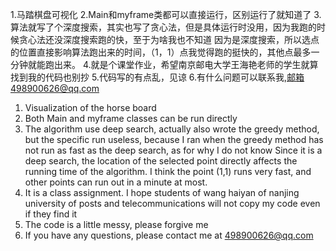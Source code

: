 1.马踏棋盘可视化
2.Main和myframe类都可以直接运行，区别运行了就知道了
3.算法就写了个深度搜索，其实也写了贪心法，但是具体运行时没用，因为我跑的时候贪心法还没深度搜索跑的快，至于为啥我也不知道
因为是深度搜索，所以选点的位置直接影响算法跑出来的时间，（1，1）点我觉得跑的挺快的，其他点最多一分钟就能跑出来。
4.就是个课堂作业，希望南京邮电大学王海艳老师的学生就算找到我的代码也别抄
5.代码写的有点乱，见谅
6.有什么问题可以联系我,邮箱498900626@qq.com

1. Visualization of the horse board
2. Both Main and myframe classes can be run directly
3. The algorithm use deep search, actually also wrote the greedy method, but the specific run useless, because I ran when the greedy method has not run as fast as the deep search, as for why I do not know
Since it is a deep search, the location of the selected point directly affects the running time of the algorithm. I think the point (1,1) runs very fast, and other points can run out in a minute at most.
4. It is a class assignment. I hope students of wang haiyan of nanjing university of posts and telecommunications will not copy my code even if they find it
5. The code is a little messy, please forgive me
6. If you have any questions, please contact me at 498900626@qq.com

